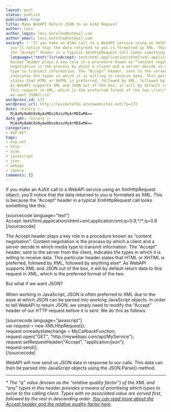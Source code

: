 ```yaml
---
layout: post
status: publish
published: true
title: Make WebAPI Return JSON to an AJAX Request
author: Levi
author_login: levi_botelho@hotmail.com
author_email: levi_botelho@hotmail.com
excerpt: ! "If you make an AJAX call to a WebAPI service using an XmlHttpRequest object,
  you’ll notice that the data returned to you is formatted as XML. This is because
  the “Accept” header in a typical XmlHttpRequest call looks something like this:\r\n\r\n[sourcecode
  language=\"text\"]\r\nAccept: text/html,application/xhtml+xml,application/xml;q=0.9,*/*;q=0.8\r\n[/sourcecode]\r\n\r\nThe
  Accept header plays a key role in a procedure known as “content negotiation”. Content
  negotiation is the process by which a client and a server decide in which media
  type to transmit information. The “Accept” header, sent to the server from the client,
  indicates the types in which it is willing to receive data. This particular header
  states that HTML or XHTML is preferred, followed by XML, followed by anything else*.
  As WebAPI supports XML and JSON out of the box, it will by default return data to
  this request in XML, which is the preferred format of the two.\r\n\r\nBut what if
  we want JSON?\r\n"
wordpress_id: 172
wordpress_url: http://levibotelho.azurewebsites.net/?p=172
date: !binary |-
  MjAxMy0wNC0xNyAxMDozNzozMyArMDIwMA==
date_gmt: !binary |-
  MjAxMy0wNC0xNyAwODozNzozMyArMDIwMA==
categories:
- ASP.NET
tags:
- asp.net
- http
- ajax
- javascript
- json
- webapi
- jquery
comments: []
---
```

<p>If you make an AJAX call to a WebAPI service using an XmlHttpRequest object, you’ll notice that the data returned to you is formatted as XML. This is because the “Accept” header in a typical XmlHttpRequest call looks something like this:</p>
<p>[sourcecode language="text"]<br />
Accept: text/html,application/xhtml+xml,application/xml;q=0.9,*/*;q=0.8<br />
[/sourcecode]</p>
<p>The Accept header plays a key role in a procedure known as “content negotiation”. Content negotiation is the process by which a client and a server decide in which media type to transmit information. The “Accept” header, sent to the server from the client, indicates the types in which it is willing to receive data. This particular header states that HTML or XHTML is preferred, followed by XML, followed by anything else*. As WebAPI supports XML and JSON out of the box, it will by default return data to this request in XML, which is the preferred format of the two.</p>
<p>But what if we want JSON?<br />
<a id="more"></a><a id="more-172"></a><br />
When working in JavaScript, JSON is often preferred to XML due to the ease at which JSON can be parsed into working JavaScript objects. In order to tell WebAPI to return JSON, we simply need to modify the “Accept” header of our HTTP request before it is sent. We do this as follows:</p>
<p>[sourcecode language="javascript"]<br />
var request = new XMLHttpRequest();<br />
request.onreadystatechange = MyCallbackFunction;<br />
request.open(&quot;GET&quot;, &quot;http://mywebapi.com/api/MyService&quot;);<br />
request.setRequestHeader(&quot;Accept&quot;, &quot;application/json&quot;);<br />
request.send();<br />
[/sourcecode]</p>
<p>WebAPI will now send us JSON data in response to our calls. This data can then be parsed into JavaScript objects using the JSON.Parse() method.</p>
<hr />
<p><em>* The “q” value (known as the “relative quality factor”) of the XML and “any” types in this header provides a means of prioritising which types to serve to the calling client. Types with no associated value are served first, followed by the rest in descending order. <a title="W3 - Header Field Definition" href="http://www.w3.org/Protocols/rfc2616/rfc2616-sec14.html" target="_blank">You can read more about the Accept header and the relative quality factor here</a>.</em></p>
